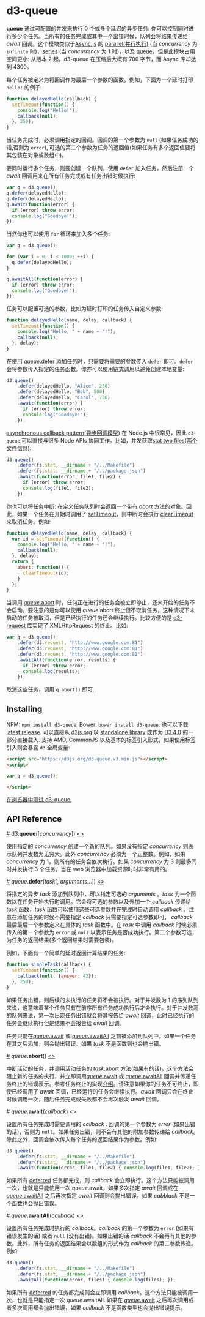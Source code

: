 # d3-queue

**queue** 通过可配置的并发来执行 0 个或多个延迟的异步任务: 你可以控制同时进行多少个任务。当所有的任务完成或其中一个出错时候，队列会将结果传递给 *await* 回调。这个模块类似于[Async.js](https://github.com/caolan/async) 的 [parallel(并行执行)](https://github.com/caolan/async#paralleltasks-callback) (当 *concurrency* 为 `infinite` 时)，[series](https://github.com/caolan/async#seriestasks-callback) (当 *concurrency* 为 1 时)，以及 [queue](https://github.com/caolan/async#queue)，但是此模块占用空间更小: 从版本 2 起，d3-queue 在压缩后大概有 700 字节，而 Async 库却达到 4300。

每个任务被定义为将回调作为最后一个参数的函数。例如，下面为一个延时打印 `hello!` 的例子:

```js
function delayedHello(callback) {
  setTimeout(function() {
    console.log("Hello!");
    callback(null);
  }, 250);
}
```

当任务完成时，必须调用指定的回调。回调的第一个参数为 `null` (如果任务成功的话,否则为 `error`), 可选的第二个参数为任务的返回值(如果任务有多个返回值要将其包装在对象或数组中)。

要同时运行多个任务，则要创建一个队列，使用 `defer` 加入任务，然后注册一个 *await* 回调用来在所有任务完成或有任务出错时候执行:

```js
var q = d3.queue();
q.defer(delayedHello);
q.defer(delayedHello);
q.await(function(error) {
  if (error) throw error;
  console.log("Goodbye!");
});
```

当然你也可以使用 `for` 循环来加入多个任务:

```js
var q = d3.queue();

for (var i = 0; i < 1000; ++i) {
  q.defer(delayedHello);
}

q.awaitAll(function(error) {
  if (error) throw error;
  console.log("Goodbye!");
});
```

任务可以配置可选的参数，比如为延时打印的任务传入自定义参数:

```js
function delayedHello(name, delay, callback) {
  setTimeout(function() {
    console.log("Hello, " + name + "!");
    callback(null);
  }, delay);
}
```

在使用 [*queue*.defer](#queue_defer) 添加任务时，只需要将需要的参数传入 `defer` 即可。`defer` 会将参数传入指定的任务函数。你亦可以使用链式调用以避免创建本地变量:

```js
d3.queue()
    .defer(delayedHello, "Alice", 250)
    .defer(delayedHello, "Bob", 500)
    .defer(delayedHello, "Carol", 750)
    .await(function(error) {
      if (error) throw error;
      console.log("Goodbye!");
    });
```

[asynchronous callback pattern(异步回调模型)](https://github.com/maxogden/art-of-node#callbacks) 在 Node.js 中很常见，因此 `d3-queue` 可以直接与很多 Node APIs 协同工作。比如，并发获取[stat two files(两个文件信息)](https://nodejs.org/dist/latest/docs/api/fs.html#fs_fs_stat_path_callback):

```js
d3.queue()
    .defer(fs.stat, __dirname + "/../Makefile")
    .defer(fs.stat, __dirname + "/../package.json")
    .await(function(error, file1, file2) {
      if (error) throw error;
      console.log(file1, file2);
    });
```

你也可以将任务中断: 在定义任务队列时会返回一个带有 *abort* 方法的对象。因此，如果一个任务在开始时调用了 [setTimeout](https://developer.mozilla.org/en-US/docs/Web/API/WindowTimers/setTimeout)，则中断时会执行 [clearTimeout](https://developer.mozilla.org/en-US/docs/Web/API/WindowTimers/clearTimeout) 来取消任务。例如:

```js
function delayedHello(name, delay, callback) {
  var id = setTimeout(function() {
    console.log("Hello, " + name + "!");
    callback(null);
  }, delay);
  return {
    abort: function() {
      clearTimeout(id);
    }
  };
}
```

当调用 [*queue*.abort](#queue_abort) 时，任何正在进行的任务会被立即停止，还未开始的任务不会启动。要注意的是你可以使用 *queue*.abort 终止但不取消任务，这种情况下未启动的任务被取消，但是已经执行的任务还会继续执行。比较方便的是 [d3-request](https://github.com/d3/d3-request) 库实现了 XMLHttpRequest 的终止。比如:

```js
var q = d3.queue()
    .defer(d3.request, "http://www.google.com:81")
    .defer(d3.request, "http://www.google.com:81")
    .defer(d3.request, "http://www.google.com:81")
    .awaitAll(function(error, results) {
      if (error) throw error;
      console.log(results);
    });
```

取消这些任务，调用 `q.abort()` 即可.

## Installing

NPM: `npm install d3-queue`. Bower: `bower install d3-queue`. 也可以下载 [latest release](https://github.com/d3/d3-queue/releases/latest). 可以直接从 [d3js.org](https://d3js.org) 以 [standalone library](https://d3js.org/d3-queue.v3.min.js) 或作为 [D3 4.0](https://github.com/d3/d3) 的一部分直接载入. 支持 AMD, CommonJS 以及基本的标签引入形式，如果使用标签引入则会暴露 `d3` 全局变量:

```html
<script src="https://d3js.org/d3-queue.v3.min.js"></script>
<script>

var q = d3.queue();

</script>
```

[在浏览器中测试 d3-queue.](https://tonicdev.com/npm/d3-queue)

## API Reference

<a href="#queue" name="queue">#</a> d3.<b>queue</b>([<i>concurrency</i>]) [<>](https://github.com/d3/d3-queue/blob/master/src/queue.js "Source")

使用指定的 *concurrency* 创建一个新的队列。如果没有指定 *concurrency* 则表示队列并发数为无穷大。此外 *concurrency* 必须为一个正整数。例如，如果 *concurrency* 为 1，则所有的任务会依次执行。如果 *concurrency* 为 3 则最多同时并发执行 3 个任务。当在 web 浏览器中加载资源时时非常有用的。

<a href="#queue_defer" name="queue_defer">#</a> <i>queue</i>.<b>defer</b>(<i>task</i>[, <i>arguments</i>…]) [<>](https://github.com/d3/d3-queue/blob/master/src/queue.js#L20 "Source")

将指定的异步 *task* 添加到队列中，可以指定可选的 *arguments* 。*task* 为一个函数以在任务开始执行时调用。它会将可选的参数以及外加一个 *callback* 传递给 *task* 函数，*task* 函数可以使用这些可选参数并在完成时自动调用 *callback* 。注意在添加任务的时候不需要指定 *callback* 只需要指定可选参数即可， *callback* 最后最后一个参数定义在具体的 *task* 函数中。在 *task* 中调用 *callback* 时候必须传入的第一个参数为 `error` 或 `null` 以表示任务是否成功执行。第二个参数可选，为任务的返回结果(多个返回结果时需要包装)。

例如，下面有一个简单的延时返回计算结果的任务:

```js
function simpleTask(callback) {
  setTimeout(function() {
    callback(null, {answer: 42});
  }, 250);
}
```

如果任务出错，则后续的未执行的任务将不会被执行。对于并发数为 1 的序列队列来说，这意味着某个任务只有在前序所有任务成功执行后才会执行。对于并发数高的队列来说，第一次出现任务出错就会将其报告给 *await* 回调，此时已经执行的任务会继续执行但是结果不会报告给 *await* 回调。

任务只能在[*queue*.await](#queue_await) 或 [*queue*.awaitAll](#queue_awaitAll) 之前被添加到队列中。如果一个任务在其之后添加，则会抛出错误。如果 *task* 不是函数则也会抛出错。

<a href="#queue_abort" name="queue_abort">#</a> <i>queue</i>.<b>abort</b>() [<>](https://github.com/d3/d3-queue/blob/master/src/queue.js#L29 "Source")

中断活动的任务，并调用活动任务的 *task*.abort 方法(如果有的话)。这个方法会阻止新的任务的执行，并立即调用[*queue*.await](#queue_await) 或 [*queue*.awaitAll](#queue_awaitAll) 回调并传递任务终止的错误表示。参考任务终止的实现[介绍](#d3-queue)。请注意如果你的任务不可终止，即使已经调用了 *await* 回调，已经运行的任务会继续执行。*await* 回调只会在终止时候调用一次，随后任务完成或失败都不会再次触发 *await* 回调。

<a href="#queue_await" name="queue_await">#</a> <i>queue</i>.<b>await</b>(<i>callback</i>) [<>](https://github.com/d3/d3-queue/blob/master/src/queue.js#L33 "Source")

设置所有任务完成时需要调用的 *callback* . 回调的第一个参数为 *error* (如果出错的话)，否则为 `null`。如果任务出错，则不会有其他的附加参数传递给 *callback*。除此之外，回调会依次传入每个任务的返回结果作为参数。例如:

```js
d3.queue()
    .defer(fs.stat, __dirname + "/../Makefile")
    .defer(fs.stat, __dirname + "/../package.json")
    .await(function(error, file1, file2) { console.log(file1, file2); });
```

如果所有 [deferred](#queue_defer) 任务都完成，则 *callback* 会立即执行。这个方法只能被调用一次，也就是只能使用一次 *queue*.await，如果多次指定 *await* 回调或在 [*queue*.awaitAll](#queue_awaitAll) 之后再次指定 *await* 回调则会抛出错误。如果 *cabblack* 不是一个函数也会抛出错误。

<a href="#queue_awaitAll" name="queue_awaitAll">#</a> <i>queue</i>.<b>awaitAll</b>(<i>callback</i>) [<>](https://github.com/d3/d3-queue/blob/master/src/queue.js#L39 "Source")

设置所有任务完成时执行的 *callback*。*callback* 的第一个参数为 `error` (如果有错误发生的话) 或者 `null` (没有出错)。如果出错的话 *callback* 不会再有其他的参数。此外，所有任务的返回结果会以数组的形式作为 *callback* 的第二参数传递。例如:

```js
d3.queue()
    .defer(fs.stat, __dirname + "/../Makefile")
    .defer(fs.stat, __dirname + "/../package.json")
    .awaitAll(function(error, files) { console.log(files); });
```

如果所有 [deferred](#queue_defer) 的任务都完成则会立即调用 *callback*。这个方法只能被调用一次，也就是只能指定一次 *queue*.awaitAll. 如果在 [*queue*.await](#queue_await) 之后再次调用或者多次调用都会抛出错误，如果 *callback* 不是函数类型也会抛出错误提示。
